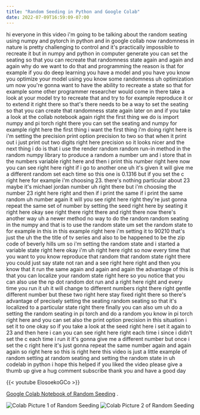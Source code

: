 ```yaml
---
title: "Random Seeding in Python and Google Colab"
date: 2022-07-09T16:59:09-07:00
---
```


hi everyone in this video i'm going to be talking about the random seating using numpy and pytorch in python and in google collab now randomness in nature is pretty challenging to control and it's practically impossible to recreate it but in numpy and python in computer generate you can set the seating so that you can recreate that randomness state again and again and again why do we want to do that and programming the reason is that for example if you do deep learning you have a model and you have you know you optimize your model using you know some randomness uh optimization um now you're gonna want to have the ability to recreate a state so that for example some other programmer researcher would come in there take a look at your model try to recreate that and try to for example reproduce it or to extend it right there so that's there needs to be a way to set the seating so that you can create that randomness state again later on and if you take a look at the collab notebook again right the first thing we do is import numpy and pi torch right there you can set the seating and numpy for example right here the first thing i want the first thing i'm doing right here is i'm setting the precision print option precision to two so that when it print out i just print out two digits right here precision so it looks nicer and the next thing i do is that i use the render random random run-in method in the random numpy library to produce a random a number um and i store that in the numbers variable right here and then i print this number right here now you can see right here right if i go to another one uh it's given it will give me a different random set each time so this one is 0.1316 but if you set the c right here for example i'm choosing 23. there's nothing particular about 23 maybe it's michael jordan number uh right there but i'm choosing the number 23 right here right and then if i print the same if i print the same random uh number again it will you see right here right they're just gonna repeat the same set of number by setting the seed right here by seating it right here okay see right there right there and right there now there's another way uh a newer method no way to do the random random seating in the numpy and that is to use the random state um set the random state to for example in this in this example right here i'm setting it to 90210 that's just the uh the the title of tv series and also to be happened to be the zip code of beverly hills um so i'm setting the random state and i started a variable state right here okay i'm uh right here right so now every time that you want to you know reproduce that random that random state right there you could just say state not ran and a see right here right and then you know that it run the same again and again and again the advantage of this is that you can localize your random state right here so you notice that you can also use the np dot random dot run and a right here right and every time you run it uh it will change to different numbers right there right gentle different number but these two right here stay fixed right there so there's advantage of precisely setting the seating random seating so that it's localized to a particular state right there finally you can also um uh do a setting the random seating in pi torch and do a random you know in pi torch right here and you can set also the print option precision in this situation i set it to one okay so if you take a look at the seed right here i set it again to 23 and then here i can you can see right here right each time i since i didn't set the c each time i run it it's gonna give me a different number but once i set the c right here it's just gonna repeat the same number again and again again so right here so this is right here this video is just a little example of random setting at random seating and setting the random state in uh codelab in python i hope this helped if you liked the video please give a thumb up give a hug comment subscribe thank you and have a good day

{{< youtube ElosoekoGCo >}} 


[Google Colab Notebook of Random Seeding](https://colab.research.google.com/drive/1lXArOU9tp7sIAm0KoH1m1Sx-2wIK3RbR?usp=sharing) . 


![Colab Picture 1 of Random Seeding](/img/seeding-01.jpg)
![Colab Picture 2 of Random Seeding](/img/seeding-02.jpg)